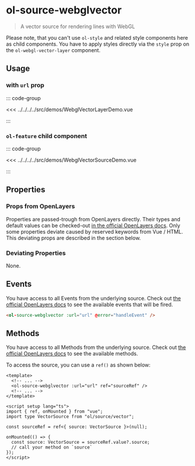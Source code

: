 # ol-source-webglvector

> A vector source for rendering lines with WebGL

Please note, that you can't use `ol-style` and related style components here as child components.
You have to apply styles directly via the `style` prop on the `ol-webgl-vector-layer` component.

<script setup>
import WebglVectorLayerDemo from "@demos/WebglVectorLayerDemo.vue"
import WebglVectorSourceDemo from "@demos/WebglVectorSourceDemo.vue"
</script>

## Usage

### with `url` prop

<ClientOnly>
<WebglVectorLayerDemo />
</ClientOnly>

::: code-group

<<< ../../../../src/demos/WebglVectorLayerDemo.vue

:::

### `ol-feature` child component

<ClientOnly>
<WebglVectorSourceDemo />
</ClientOnly>

::: code-group

<<< ../../../../src/demos/WebglVectorSourceDemo.vue

:::

## Properties

### Props from OpenLayers

Properties are passed-trough from OpenLayers directly.
Their types and default values can be checked-out [in the official OpenLayers docs](https://openlayers.org/en/latest/apidoc/module-ol_source_Vector-VectorSource.html).
Only some properties deviate caused by reserved keywords from Vue / HTML.
This deviating props are described in the section below.

### Deviating Properties

None.

## Events

You have access to all Events from the underlying source.
Check out [the official OpenLayers docs](https://openlayers.org/en/latest/apidoc/module-ol_source_Vector-VectorSource.html) to see the available events that will be fired.

```html
<ol-source-webglvector :url="url" @error="handleEvent" />
```

## Methods

You have access to all Methods from the underlying source.
Check out [the official OpenLayers docs](https://openlayers.org/en/latest/apidoc/module-ol_source_Vector-VectorSource.html) to see the available methods.

To access the source, you can use a `ref()` as shown below:

```vue
<template>
  <!-- ... -->
  <ol-source-webglvector :url="url" ref="sourceRef" />
  <!-- ... -->
</template>

<script setup lang="ts">
import { ref, onMounted } from "vue";
import type VectorSource from "ol/source/vector";

const sourceRef = ref<{ source: VectorSource }>(null);

onMounted(() => {
  const source: VectorSource = sourceRef.value?.source;
  // call your method on `source`
});
</script>
```
